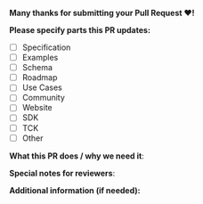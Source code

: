 **Many thanks for submitting your Pull Request :heart:!**

**Please specify parts this PR updates:**

- [ ] Specification
- [ ] Examples
- [ ] Schema
- [ ] Roadmap
- [ ] Use Cases
- [ ] Community
- [ ] Website
- [ ] SDK
- [ ] TCK
- [ ] Other

**What this PR does / why we need it**:

**Special notes for reviewers**:

**Additional information (if needed):**